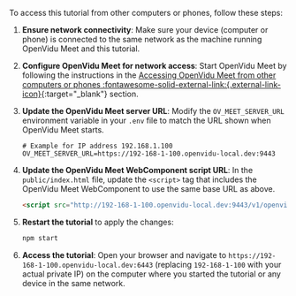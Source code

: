 To access this tutorial from other computers or phones, follow these steps:

1.  **Ensure network connectivity**: Make sure your device (computer or phone) is connected to the same network as the machine running OpenVidu Meet and this tutorial.

2.  **Configure OpenVidu Meet for network access**: Start OpenVidu Meet by following the instructions in the [Accessing OpenVidu Meet from other computers or phones :fontawesome-solid-external-link:{.external-link-icon}](/meet/deployment/local.md#accessing-openvidu-meet-from-other-computers-or-phones){:target="_blank"} section.

3.  **Update the OpenVidu Meet server URL**: Modify the `OV_MEET_SERVER_URL` environment variable in your `.env` file to match the URL shown when OpenVidu Meet starts.

    ```text
    # Example for IP address 192.168.1.100
    OV_MEET_SERVER_URL=https://192-168-1-100.openvidu-local.dev:9443
    ```

4.  **Update the OpenVidu Meet WebComponent script URL**: In the `public/index.html` file, update the `<script>` tag that includes the OpenVidu Meet WebComponent to use the same base URL as above.

    ```html
    <script src="http://192-168-1-100.openvidu-local.dev:9443/v1/openvidu-meet.js"></script>
    ```

5.  **Restart the tutorial** to apply the changes:

    ```bash
    npm start
    ```

6.  **Access the tutorial**: Open your browser and navigate to `https://192-168-1-100.openvidu-local.dev:6443` (replacing `192-168-1-100` with your actual private IP) on the computer where you started the tutorial or any device in the same network.
